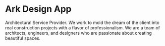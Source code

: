 # Ark Design App

[//]: # (paragraph of Architectural Service Provider.)
Architectural Service Provider. 
We work to mold the dream of the client into real construction projects with a flavor of
professionalism. 
We are a team of architects, engineers, and designers who are passionate about creating
beautiful spaces.

